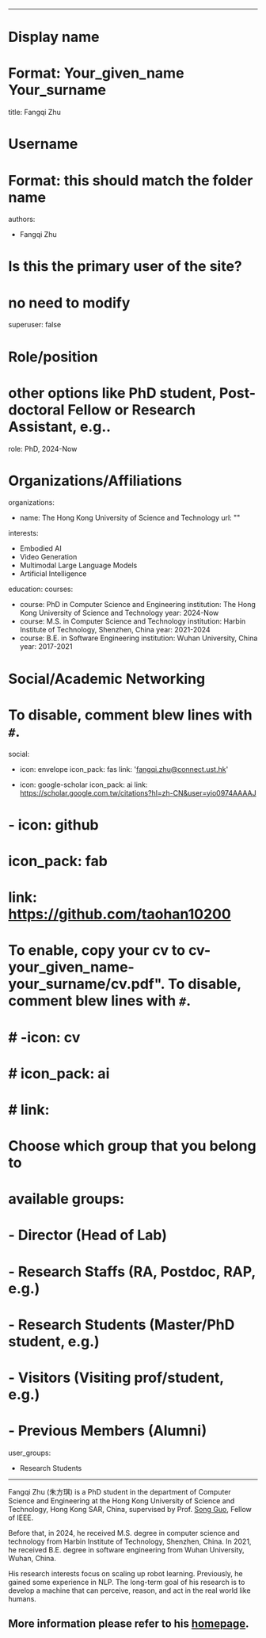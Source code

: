 
---
# Display name
# Format: Your_given_name Your_surname 
title: Fangqi Zhu

# Username
# Format: this should match the folder name
authors:
- Fangqi Zhu

# Is this the primary user of the site?
# no need to modify 
superuser: false

# Role/position
# other options like PhD student, Post-doctoral Fellow or Research Assistant, e.g..
role: PhD, 2024-Now

# Organizations/Affiliations
organizations:
- name: The Hong Kong University of Science and Technology
  url: ""

interests:
- Embodied AI
- Video Generation
- Multimodal Large Language Models
- Artificial Intelligence

education:
  courses:
  - course: PhD in Computer Science and Engineering
    institution: The Hong Kong University of Science and Technology
    year: 2024-Now
  - course: M.S. in Computer Science and Technology
    institution: Harbin Institute of Technology, Shenzhen, China
    year: 2021-2024
  - course: B.E. in Software Engineering
    institution: Wuhan University, China
    year: 2017-2021

# Social/Academic Networking
# To disable, comment blew lines with `#`.
social:
- icon: envelope
  icon_pack: fas
  link: 'fangqi.zhu@connect.ust.hk'

- icon: google-scholar
  icon_pack: ai
  link: https://scholar.google.com.tw/citations?hl=zh-CN&user=yio0974AAAAJ

# - icon: github
#   icon_pack: fab
#   link: https://github.com/taohan10200

# To enable, copy your cv to cv-your_given_name-your_surname/cv.pdf". To disable, comment blew lines with `#`.
# # -icon: cv
# # icon_pack: ai
# # link:

# Choose which group that you belong to
#  available groups:
#  - Director (Head of Lab)
#  - Research Staffs (RA, Postdoc, RAP, e.g.)
#  - Research Students (Master/PhD student, e.g.)
#  - Visitors (Visiting prof/student, e.g.)
#  - Previous Members (Alumni)
user_groups:
- Research Students
---

Fangqi Zhu (朱方琪) is a PhD student in the department of Computer Science and Engineering at the Hong Kong University of Science and Technology, Hong Kong SAR, China, supervised by Prof. [Song Guo](https://cse.hkust.edu.hk/admin/people/faculty/profile/songguo), Fellow of IEEE. 

Before that, in 2024, he received M.S. degree in computer science and technology from Harbin Institute of Technology, Shenzhen, China. In 2021, he received B.E. degree in software engineering from Wuhan University, Wuhan, China.

His research interests focus on scaling up robot learning. Previously, he gained some experience in NLP. The long-term goal of his research is to develop a machine that can perceive, reason, and act in the real world like humans.

More information please refer to his [homepage](https://fangqi-zhu.github.io/). 
---

